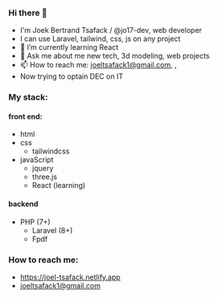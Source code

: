 ### Hi there 👋

- I'm Joek Bertrand Tsafack / @jo17-dev, web developer 
- I can use Laravel, tailwind, css, js on any project
- 🔭 I’m currently learning React
- 💬 Ask me about me new tech, 3d modeling, web projects
- 📫 How to reach me: joeltsafack1@gmail.com, , 
- Now trying to optain DEC on IT

### My stack:
#### front end:
  - html
  - css
    - tailwindcss 
  - javaScript
    - jquery
    - three.js
    - React (learning)
#### backend
  - PHP (7+)
     - Laravel (8+)
     - Fpdf

### How to reach me: 
 - https://joel-tsafack.netlify.app
 - joeltsafack1@gmail.com
